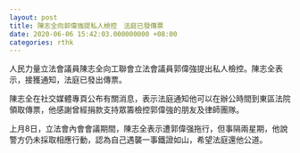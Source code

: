```yaml
---
layout: post
title: 陳志全向郭偉強提私人檢控　法庭已發傳票
date: 2020-06-06 15:42:03.000000000 +08:00
categories: rthk
---
```


人民力量立法會議員陳志全向工聯會立法會議員郭偉強提出私人檢控。陳志全表示，接獲通知，法庭已發出傳票。

陳志全在社交媒體專頁公布有關消息，表示法庭通知他可以在辦公時間到東區法院領取傳票，他感謝曾經捐款支持眾籌檢控郭偉強的朋友及律師團隊。

上月8日，立法會內會會議期間，陳志全表示遭郭偉强拖行，但事隔兩星期，他說警方仍未採取相應行動，認為自己遇襲一事鐵證如山，希望法庭還他公道。

